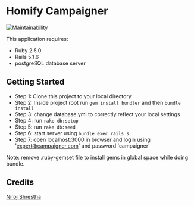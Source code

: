 Homify Campaigner
================
[![Maintainability](https://api.codeclimate.com/v1/badges/625465253f4488107718/maintainability)](https://codeclimate.com/github/niroj/campaigner/maintainability)

This application requires:

- Ruby 2.5.0
- Rails 5.1.6
- postgreSQL database server

Getting Started
---------------
- Step 1: Clone this project to your local directory
- Step 2: Inside project root run `gem install bundler` and then `bundle install`
- Step 3: change database.yml to correctly reflect your local settings
- Step 4: run `rake db:setup`
- Step 5: run `rake db:seed`
- Step 6: start server using `bundle exec rails s`
- Step 7: open localhost:3000 in browser and login using 'expert@campaigner.com' and password 'campaigner'

Note: remove .ruby-gemset file to install gems in global space while doing bundle.

Credits
---------------
[Niroj Shrestha](mailto:nexus.niroj@gmail.com)
